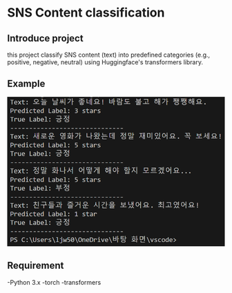 # SNS Content classification

## Introduce project
this project classify SNS content (text) into predefined categories (e.g., positive, negative, neutral) using Huggingface's transformers library.

## Example
![Example](https://github.com/zeewon0123/github_test/blob/main/%ED%85%80%ED%94%84.png)

## Requirement
-Python 3.x
-torch
-transformers
